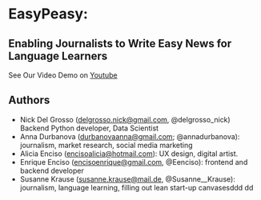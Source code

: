 # EasyPeasy: 
## Enabling Journalists to Write Easy News for Language Learners

See Our Video Demo on [Youtube](https://youtu.be/obdYYNoN-2k)

## Authors
  - Nick Del Grosso (delgrosso.nick@gmail.com, @delgrosso_nick) Backend Python developer, Data Scientist
  - Anna Durbanova (durbanovaanna@gmail.com; @annadurbanova): journalism, market research, social media marketing
  - Alicia Enciso (encisoalicia@hotmail.com): UX design, digital artist.
  - Enrique Enciso (encisoenrique@gmail.com, @Eenciso):  frontend and backend developer
  - Susanne Krause (susanne.krause@mail.de, @Susanne__Krause): journalism, language learning, filling out lean start-up canvasesddd
  dd
  
  
